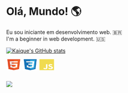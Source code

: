 # Olá, Mundo! 🌎

<p>
Eu sou iniciante em desenvolvimento web. 🇧🇷
<br>
I'm a beginner in web development. 🇺🇸
</p>

[![Kaique's GitHub stats](https://github-readme-stats.vercel.app/api?username=kaiqcorrea\&rank_icon=github&show_icons=true&hide=contribs,prs,issues&theme=nord)](#)

<p>
  <a href="#"><img align="center" alt="HTML" height="30" width="40" src="https://raw.githubusercontent.com/devicons/devicon/master/icons/html5/html5-original.svg"></a>
  <a href="#"><img align="center" alt="CSS" height="30" width="40" src="https://raw.githubusercontent.com/devicons/devicon/master/icons/css3/css3-original.svg"></a>
  <a href="#"><img align="center" alt="Javascript" height="30" width="40" src="https://raw.githubusercontent.com/devicons/devicon/master/icons/javascript/javascript-plain.svg"></a>
</p>

##

<p>
  <a href="https://kaiqcorrea.github.io" target="_blank"><img src="https://img.shields.io/badge/Links-000000?logo=linktree&logoColor=white&style=for-the-badge&logoWidth=20" target="_blank"></a>
</p>
